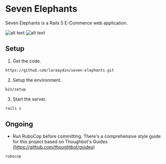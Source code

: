 # Seven Elephants

Seven Elephants is a Rails 5 E-Commerce web application.


![alt text](https://raw.githubusercontent.com/laraaydin/seven-elephants/master/screenshot1.png)
![alt text](https://raw.githubusercontent.com/laraaydin/seven-elephants/master/screenshot2.png)



## Setup

1. Get the code.

```sh
https://github.com/laraaydin/seven-elephants.git
```

2. Setup the environment.

```sh
bin/setup
```

3. Start the server.

```sh
rails s
```

## Ongoing

* Run RuboCop before committing. There's a comprehensive style guide for this project based on Thoughbot's Guides (https://github.com/thoughtbot/guides)

```sh
rubocop
```
